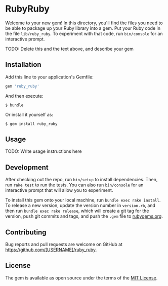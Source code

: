 # RubyRuby

Welcome to your new gem! In this directory, you'll find the files you need to be able to package up your Ruby library into a gem. Put your Ruby code in the file `lib/ruby_ruby`. To experiment with that code, run `bin/console` for an interactive prompt.

TODO: Delete this and the text above, and describe your gem

## Installation

Add this line to your application's Gemfile:

```ruby
gem 'ruby_ruby'
```

And then execute:

    $ bundle

Or install it yourself as:

    $ gem install ruby_ruby

## Usage

TODO: Write usage instructions here

## Development

After checking out the repo, run `bin/setup` to install dependencies. Then, run `rake test` to run the tests. You can also run `bin/console` for an interactive prompt that will allow you to experiment.

To install this gem onto your local machine, run `bundle exec rake install`. To release a new version, update the version number in `version.rb`, and then run `bundle exec rake release`, which will create a git tag for the version, push git commits and tags, and push the `.gem` file to [rubygems.org](https://rubygems.org).

## Contributing

Bug reports and pull requests are welcome on GitHub at https://github.com/[USERNAME]/ruby_ruby.

## License

The gem is available as open source under the terms of the [MIT License](https://opensource.org/licenses/MIT).
